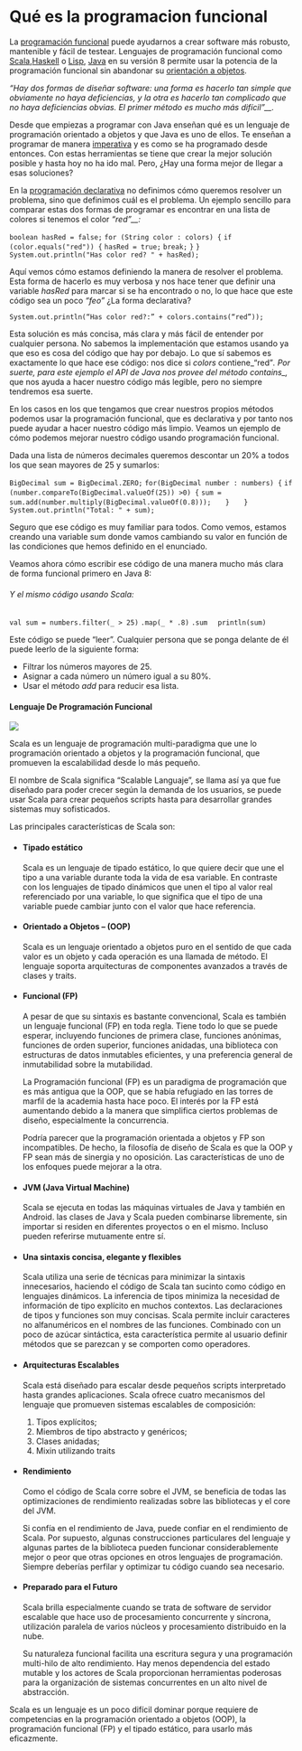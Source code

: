 # Qué es la programacion funcional 

La [programación funcional](https://es.wikipedia.org/wiki/Programaci%C3%B3n_funcional) puede ayudarnos a crear software más robusto, mantenible y fácil de testear. Lenguajes de programación funcional como [Scala](http://www.scala-lang.org/),[Haskell](https://www.haskell.org/) o [Lisp](https://es.wikipedia.org/wiki/Lisp),  [Java](https://www.java.com/) en su versión 8 permite usar la potencia de la programación funcional sin abandonar su [orientación a objetos](https://es.wikipedia.org/wiki/Programaci%C3%B3n_orientada_a_objetos).

_“Hay dos formas de diseñar software: una forma es hacerlo tan simple que obviamente no haya deficiencias, y la otra es hacerlo tan complicado que no haya deficiencias obvias. El primer método es mucho más difícil”__._

Desde que empiezas a programar con Java enseñan qué es un lenguaje de programación orientado a objetos y que Java es uno de ellos. Te enseñan a programar de manera [imperativa](https://es.wikipedia.org/wiki/Programaci%C3%B3n_imperativa) y es como se ha programado desde entonces. Con estas herramientas se tiene  que crear la mejor solución posible y hasta hoy no ha ido mal. Pero, ¿Hay una forma mejor de llegar a esas soluciones?

En la [programación declarativa](https://es.wikipedia.org/wiki/Programaci%C3%B3n_declarativa) no definimos cómo queremos resolver un problema, sino que definimos cuál es el problema. Un ejemplo sencillo para comparar estas dos formas de programar es encontrar en una lista de colores si tenemos el color _“red”__:_

 
 `boolean hasRed = false;`
 `for (String color : colors) {`
   `if (color.equals("red")) {`
      `hasRed = true;`
     `break;`
   `}`
`}`
`System.out.println("Has color red? " + hasRed);`

Aquí vemos cómo estamos definiendo la manera de resolver el problema. Esta forma de hacerlo es muy verbosa y nos hace tener que definir una variable *hasRed* para marcar si se ha encontrado o no, lo que hace que este código sea un poco _“feo”_
¿La forma declarativa?

 `System.out.println(“Has color red?:” + colors.contains(“red”));`
 
Esta solución es más concisa, más clara y más fácil de entender por cualquier persona. No sabemos la implementación que estamos usando ya que eso es cosa del código que hay por debajo. Lo que sí sabemos es exactamente lo que hace ese código: nos dice si _colors_ contiene_“red”_. Por suerte, para este ejemplo el API de Java nos provee del método _contains__,_ que nos ayuda a hacer nuestro código más legible, pero no siempre tendremos esa suerte.

En los casos en los que tengamos que crear nuestros propios métodos podemos usar la programación funcional, que es declarativa y por tanto nos puede ayudar a hacer nuestro código más limpio. Veamos un ejemplo de cómo podemos mejorar nuestro código usando programación funcional.

Dada una lista de números decimales queremos descontar un 20% a todos los que sean mayores de 25 y sumarlos: 

`BigDecimal sum = BigDecimal.ZERO;`
`for(BigDecimal number : numbers) {`
`if (number.compareTo(BigDecimal.valueOf(25)) >0) {`
`sum = sum.add(number.multiply(BigDecimal.valueOf(0.8)));`
`   }`
`   }`
`System.out.println("Total: " + sum);`

Seguro que ese código es muy familiar para todos. Como vemos, estamos creando una variable  sum donde vamos cambiando su valor en función de las condiciones que hemos definido en el enunciado.

Veamos ahora cómo escribir ese código de una manera mucho más clara de forma funcional primero en Java 8:
###### Y el mismo código usando Scala:
`val sum = numbers.filter(_ > 25)`
`.map(_ * .8)`
`.sum`
`  println(sum)`

Este código se puede “leer”. Cualquier persona que se ponga delante de él puede leerlo de la siguiente forma:

-   Filtrar los números mayores de 25.
-   Asignar a cada número un número igual a su 80%.
-   Usar el método _add_ para reducir esa lista.


#### Lenguaje De Programación Funcional 
![](http://codigolinea.com/wp-content/uploads/2015/03/logo_scala-300x133.png)

Scala es un lenguaje de programación multi-paradigma que une lo programación orientado a objetos y la programación funcional, que promueven la escalabilidad desde lo más pequeño.

El nombre de Scala significa “Scalable Languaje”, se llama así ya que fue diseñado para poder crecer según la demanda de los usuarios, se puede usar Scala para crear pequeños scripts hasta para desarrollar grandes sistemas muy sofisticados.

Las principales características de Scala son:

-   #### Tipado estático
    
    Scala es un lenguaje de tipado estático, lo que quiere decir que une el tipo a una variable durante toda la vida de esa variable. En contraste con los lenguajes de tipado dinámicos que unen el tipo al valor real referenciado por una variable, lo que significa que el tipo de una variable puede cambiar junto con el valor que hace referencia.
    
-   #### Orientado a Objetos – (OOP)
    
    Scala es un lenguaje orientado a objetos puro en el sentido de que cada valor es un objeto y cada operación es una llamada de método. El lenguaje soporta arquitecturas de componentes avanzados a través de clases y traits.
    
-   #### Funcional (FP)
    
    A pesar de que su sintaxis es bastante convencional, Scala es también un lenguaje funcional (FP) en toda regla. Tiene todo lo que se puede esperar, incluyendo funciones de primera clase, funciones anónimas, funciones de orden superior, funciones anidadas, una biblioteca con estructuras de datos inmutables eficientes, y una preferencia general de inmutabilidad sobre la mutabilidad.
    
    La Programación funcional (FP) es un paradigma de programación que es más antigua que la OOP, que se había refugiado en las torres de marfil de la academia hasta hace poco. El interés por la FP está aumentando debido a la manera que simplifica ciertos problemas de diseño, especialmente la concurrencia.
    
    Podría parecer que la programación orientada a objetos y FP son incompatibles. De hecho, la filosofía de diseño de Scala es que la OOP y FP sean más de sinergia y no oposición. Las características de uno de los enfoques puede mejorar a la otra.
    
-   #### JVM (Java Virtual Machine)
    
    Scala se ejecuta en todas las máquinas virtuales de Java y también en Android. las clases de Java y Scala pueden combinarse libremente, sin importar si residen en diferentes proyectos o en el mismo. Incluso pueden referirse mutuamente entre sí.
    
-   #### Una sintaxis concisa, elegante y flexibles
    
    Scala utiliza una serie de técnicas para minimizar la sintaxis innecesarios, haciendo el código de Scala tan sucinto como código en lenguajes dinámicos. La inferencia de tipos minimiza la necesidad de información de tipo explícito en muchos contextos. Las declaraciones de tipos y funciones son muy concisas. Scala permite incluir caracteres no alfanuméricos en el nombres de las funciones. Combinado con un poco de azúcar sintáctica, esta característica permite al usuario definir métodos que se parezcan y se comporten como operadores.
    
-   #### Arquitecturas Escalables
    
    Scala está diseñado para escalar desde pequeños scripts interpretado hasta grandes aplicaciones. Scala ofrece cuatro mecanismos del lenguaje que promueven sistemas escalables de composición:
    
    1.  Tipos explícitos;
    2.  Miembros de tipo abstracto y genéricos;
    3.  Clases anidadas;
    4.  Mixin utilizando traits
-   #### Rendimiento
    
    Como el código de Scala corre sobre el JVM, se beneficia de todas las optimizaciones de rendimiento realizadas sobre las bibliotecas y el core del JVM.
    
    Si confía en el rendimiento de Java, puede confiar en el rendimiento de Scala. Por supuesto, algunas construcciones particulares del lenguaje y algunas partes de la biblioteca pueden funcionar considerablemente mejor o peor que otras opciones en otros lenguajes de programación. Siempre deberías perfilar y optimizar tu código cuando sea necesario.
    
-   #### Preparado para el Futuro
    
    Scala brilla especialmente cuando se trata de software de servidor escalable que hace uso de procesamiento concurrente y síncrona, utilización paralela de varios núcleos y procesamiento distribuido en la nube.
    
    Su naturaleza funcional facilita una escritura segura y una programación multi-hilo de alto rendimiento. Hay menos dependencia del estado mutable y los actores de Scala proporcionan herramientas poderosas para la organización de sistemas concurrentes en un alto nivel de abstracción.
    

Scala es un lenguaje es un poco difícil dominar porque requiere de competencias en la programación orientado a objetos (OOP), la programación funcional (FP) y el tipado estático, para usarlo más eficazmente.

